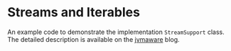 # Streams and Iterables

An example code to demonstrate the implementation `StreamSupport` class. The detailed description is available on the [jvmaware](https://jvmaware.com/streams-and-iterables/) blog.